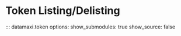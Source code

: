 # Token Listing/Delisting

::: datamaxi.token
    options:
      show_submodules: true
      show_source: false
